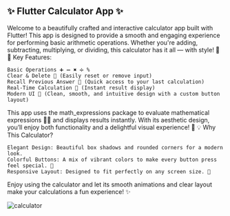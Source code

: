 ✨ Flutter Calculator App ✨
------------------------------

Welcome to a beautifully crafted and interactive calculator app built with Flutter! This app is designed to provide a smooth and engaging experience for performing basic arithmetic operations. Whether you're adding, subtracting, multiplying, or dividing, this calculator has it all — with style! 🌈
🌟 Key Features:

    Basic Operations ➕ ➖ ✖️ ➗ %
    Clear & Delete 🧹 (Easily reset or remove input)
    Recall Previous Answer 🔁 (Quick access to your last calculation)
    Real-Time Calculation 🧮 (Instant result display)
    Modern UI 🎨 (Clean, smooth, and intuitive design with a custom button layout)

This app uses the math_expressions package to evaluate mathematical expressions 🧑‍💻 and displays results instantly. With its aesthetic design, you’ll enjoy both functionality and a delightful visual experience! 🌸
💡 Why This Calculator?

    Elegant Design: Beautiful box shadows and rounded corners for a modern look.
    Colorful Buttons: A mix of vibrant colors to make every button press feel special. 🌈
    Responsive Layout: Designed to fit perfectly on any screen size. 📱

Enjoy using the calculator and let its smooth animations and clear layout make your calculations a fun experience! ✨

![calculator](https://github.com/arthurjose007/calculator/tree/163249b36ec58d68441049d577a3f1884a6f1309/assets)
